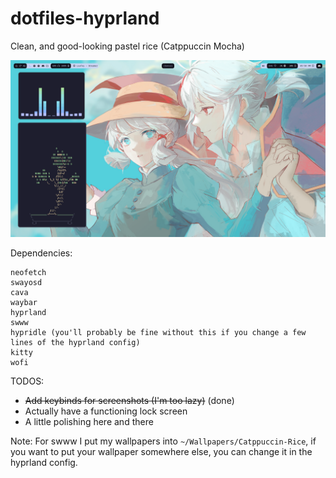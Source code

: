 # dotfiles-hyprland
Clean, and good-looking pastel rice (Catppuccin Mocha)

![Rice Screenshot](https://github.com/Okuber/dotfiles-hyprland/blob/main/20240323_17h50m58s_grim.png?raw=true)

Dependencies:
```
neofetch
swayosd
cava
waybar
hyprland
swww
hypridle (you'll probably be fine without this if you change a few lines of the hyprland config)
kitty
wofi
```

TODOS:
- ~~Add keybinds for screenshots (I'm too lazy)~~ (done)
- Actually have a functioning lock screen
- A little polishing here and there

Note: For swww I put my wallpapers into `~/Wallpapers/Catppuccin-Rice`, if you want to put your wallpaper somewhere else, you can change it in the hyprland config.
